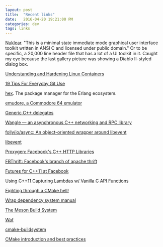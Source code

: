 ```yaml
---
layout: post
title:  "Recent links"
date:   2016-04-20 19:21:00 PM
categories: dev
tags: links
---
```


[Nuklear](https://github.com/vurtun/nuklear). "This is a minimal state immediate mode graphical user interface toolkit written in ANSI C and licensed under public domain." Or to be specific, a 20,000 line header file that has a lot of a UI toolkit in it. Caught my eye because the last gallery picture was showing a Diablo II-styled dialog box.

[Understanding and Hardening Linux Containers](https://www.nccgroup.trust/globalassets/our-research/us/whitepapers/2016/april/ncc_group_understanding_hardening_linux_containers-10pdf/)

[19 Tips For Everyday Git Use](http://www.alexkras.com/19-git-tips-for-everyday-use/)

[hex](https://hex.pm/). The package manager for the Erlang ecosystem.

[emudore, a Commodore 64 emulator](https://github.com/marioballano/emudore)

[Generic C++ delegates](https://nikitablack.github.io/2016/04/12/Generic-C-delegates.html)

[Wangle — an asynchronous C++ networking and RPC library](https://code.facebook.com/posts/215466732167400/wangle-an-asynchronous-c-networking-and-rpc-library/)

[folly/io/async: An object-oriented wrapper around libevent](https://github.com/facebook/folly/tree/master/folly/io/async)

[libevent](http://libevent.org/)

[Proxygen: Facebook's C++ HTTP Libraries](https://github.com/facebook/proxygen)

[FBThrift: Facebook's branch of apache thrift](https://github.com/facebook/fbthrift)

[Futures for C++11 at Facebook](https://code.facebook.com/posts/1661982097368498)

[Using C++11 Capturing Lambdas w/ Vanilla C API Functions](https://deplinenoise.wordpress.com/2014/02/23/using-c11-capturing-lambdas-w-vanilla-c-api-functions/)

[Fighting through a CMake hell!](https://www.reddit.com/r/cpp/comments/4flb8z/fighting_through_a_cmake_hell/)

[Wrap dependency system manual](https://github.com/mesonbuild/meson/wiki/Wrap%20dependency%20system%20manual)

[The Meson Build System](http://mesonbuild.com/dependencies.html)

[Waf](https://waf.io/)

[cmake-buildsystem](https://cmake.org/cmake/help/v3.5/manual/cmake-buildsystem.7.html)

[CMake introduction and best practices](http://purplekarrot.net/blog/cmake-introduction-and-best-practices.html)
